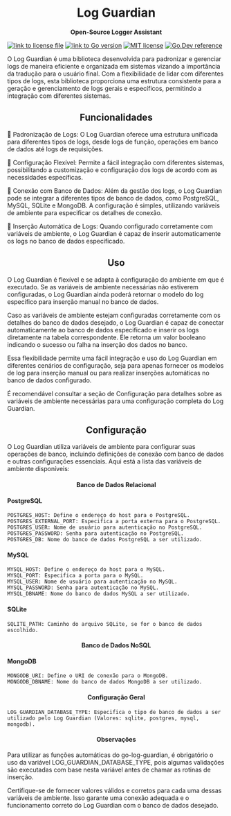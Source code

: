 <h1 align="center"> Log Guardian </h1>

<p align="center"> <strong>Open-Source Logger Assistant</strong> </p>

[![link to license file](https://img.shields.io/github/license/fonteeboa/go-log-guardian)](https://github.com/fonteeboa/go-log-guardian/blob/main/LICENSE)
[![link to Go version](https://img.shields.io/github/go-mod/go-version/fonteeboa/go-log-guardian)](https://img.shields.io/github/go-mod/go-version/fonteeboa/go-log-guardian)
[![MIT license](https://img.shields.io/badge/license-MIT-brightgreen.svg)](https://opensource.org/licenses/MIT)
[![Go.Dev reference](https://img.shields.io/badge/go.dev-reference-blue?logo=go&logoColor=white)](https://pkg.go.dev/github.com/fonteeBoa/go-log-guardian)

O Log Guardian é uma biblioteca desenvolvida para padronizar e gerenciar logs de maneira eficiente e organizada em sistemas vizando a importância da tradução para o usuário final. Com a flexibilidade de lidar com diferentes tipos de logs, esta biblioteca proporciona uma estrutura consistente para a geração e gerenciamento de logs gerais e específicos, permitindo a integração com diferentes sistemas.

<h2 align="center"> <strong>Funcionalidades</strong> </h2>

🔹 Padronização de Logs: O Log Guardian oferece uma estrutura unificada para diferentes tipos de logs, desde logs de função, operações em banco de dados até logs de requisições.

🔹 Configuração Flexível: Permite a fácil integração com diferentes sistemas, possibilitando a customização e configuração dos logs de acordo com as necessidades específicas.

🔹 Conexão com Banco de Dados: Além da gestão dos logs, o Log Guardian pode se integrar a diferentes tipos de banco de dados, como PostgreSQL, MySQL, SQLite e MongoDB. A configuração é simples, utilizando variáveis de ambiente para especificar os detalhes de conexão.

🔹 Inserção Automática de Logs: Quando configurado corretamente com variáveis de ambiente, o Log Guardian é capaz de inserir automaticamente os logs no banco de dados especificado.

<h2 align="center"> <strong>Uso</strong> </h2>

O Log Guardian é flexível e se adapta à configuração do ambiente em que é executado. Se as variáveis de ambiente necessárias não estiverem configuradas, o Log Guardian ainda poderá retornar o modelo do log específico para inserção manual no banco de dados.

Caso as variáveis de ambiente estejam configuradas corretamente com os detalhes do banco de dados desejado, o Log Guardian é capaz de conectar automaticamente ao banco de dados especificado e inserir os logs diretamente na tabela correspondente. Ele retorna um valor booleano indicando o sucesso ou falha na inserção dos dados no banco.

Essa flexibilidade permite uma fácil integração e uso do Log Guardian em diferentes cenários de configuração, seja para apenas fornecer os modelos de log para inserção manual ou para realizar inserções automáticas no banco de dados configurado.

É recomendável consultar a seção de Configuração para detalhes sobre as variáveis de ambiente necessárias para uma configuração completa do Log Guardian.

<h2 align="center"> <strong>Configuração</strong> </h2>

O Log Guardian utiliza variáveis de ambiente para configurar suas operações de banco, incluindo definições de conexão com banco de dados e outras configurações essenciais. Aqui está a lista das variáveis de ambiente disponíveis:

<h4 align="center"> <strong>Banco de Dados Relacional</strong> </h4>

#### PostgreSQL
```
POSTGRES_HOST: Define o endereço do host para o PostgreSQL.
POSTGRES_EXTERNAL_PORT: Especifica a porta externa para o PostgreSQL.
POSTGRES_USER: Nome de usuário para autenticação no PostgreSQL.
POSTGRES_PASSWORD: Senha para autenticação no PostgreSQL.
POSTGRES_DB: Nome do banco de dados PostgreSQL a ser utilizado.
```
#### MySQL
```
MYSQL_HOST: Define o endereço do host para o MySQL.
MYSQL_PORT: Especifica a porta para o MySQL.
MYSQL_USER: Nome de usuário para autenticação no MySQL.
MYSQL_PASSWORD: Senha para autenticação no MySQL.
MYSQL_DBNAME: Nome do banco de dados MySQL a ser utilizado.
```
#### SQLite
```
SQLITE_PATH: Caminho do arquivo SQLite, se for o banco de dados escolhido.
```

<h4 align="center"> <strong>Banco de Dados NoSQL</strong> </h4>

#### MongoDB
```
MONGODB_URI: Define o URI de conexão para o MongoDB.
MONGODB_DBNAME: Nome do banco de dados MongoDB a ser utilizado.
```

<h4 align="center"> <strong>Configuração Geral</strong> </h4>

```
LOG_GUARDIAN_DATABASE_TYPE: Especifica o tipo de banco de dados a ser utilizado pelo Log Guardian (Valores: sqlite, postgres, mysql, mongodb).
```

<h4 align="center"> <strong>Observações</strong> </h4>

Para utilizar as funções automáticas do go-log-guardian, é obrigatório o uso da variável LOG_GUARDIAN_DATABASE_TYPE, pois algumas validações são executadas com base nesta variável antes de chamar as rotinas de inserção.

Certifique-se de fornecer valores válidos e corretos para cada uma dessas variáveis de ambiente. Isso garante uma conexão adequada e o funcionamento correto do Log Guardian com o banco de dados desejado.
